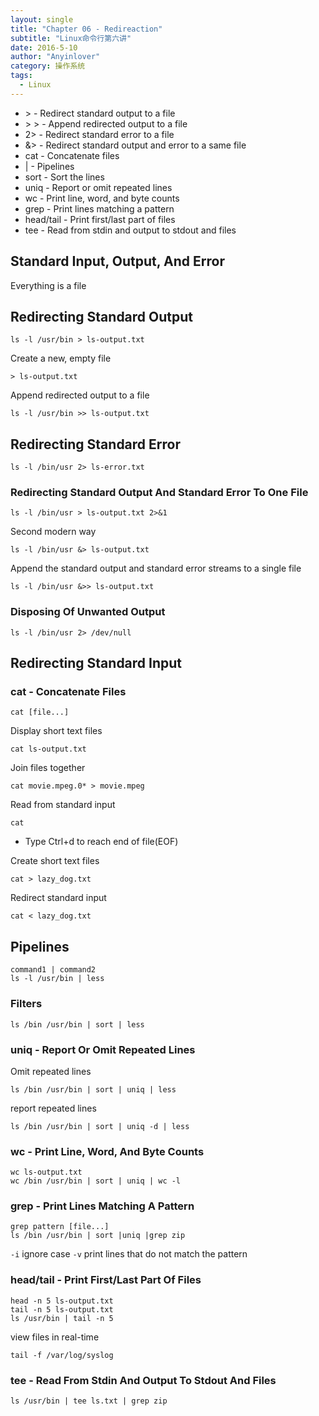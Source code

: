 ```yaml
---
layout: single
title: "Chapter 06 - Redireaction"
subtitle: "Linux命令行第六讲"
date: 2016-5-10
author: "Anyinlover"
category: 操作系统
tags:
  - Linux
---
```


- \> - Redirect standard output to a file
- \> \> - Append redirected output to a file
- 2> - Redirect standard error to a file
- &> - Redirect standard output and error to a same file
- cat - Concatenate files
- \| - Pipelines
- sort - Sort the lines
- uniq - Report or omit repeated lines
- wc - Print line, word, and byte counts
- grep - Print lines matching a pattern
- head/tail - Print first/last part of files
- tee - Read from stdin and output to stdout and files

## Standard Input, Output, And Error

Everything is a file

## Redirecting Standard Output

    ls -l /usr/bin > ls-output.txt

Create a new, empty file

    > ls-output.txt

Append redirected output to a file

    ls -l /usr/bin >> ls-output.txt

## Redirecting Standard Error

    ls -l /bin/usr 2> ls-error.txt

### Redirecting Standard Output And Standard Error To One File

    ls -l /bin/usr > ls-output.txt 2>&1

Second modern way

    ls -l /bin/usr &> ls-output.txt

Append the standard output and standard error streams to a single file

    ls -l /bin/usr &>> ls-output.txt

### Disposing Of Unwanted Output

    ls -l /bin/usr 2> /dev/null

## Redirecting Standard Input

### cat - Concatenate Files

    cat [file...]

Display short text files

    cat ls-output.txt

Join files together

    cat movie.mpeg.0* > movie.mpeg

Read from standard input

    cat

- Type Ctrl+d to reach end of file(EOF)

Create short text files

    cat > lazy_dog.txt

Redirect standard input

    cat < lazy_dog.txt

## Pipelines

    command1 | command2
    ls -l /usr/bin | less

### Filters

    ls /bin /usr/bin | sort | less

### uniq - Report Or Omit Repeated Lines

Omit repeated lines

    ls /bin /usr/bin | sort | uniq | less

report repeated lines

    ls /bin /usr/bin | sort | uniq -d | less

### wc - Print Line, Word, And Byte Counts

    wc ls-output.txt
    wc /bin /usr/bin | sort | uniq | wc -l

### grep - Print Lines Matching A Pattern

    grep pattern [file...]
    ls /bin /usr/bin | sort |uniq |grep zip

`-i` ignore case
`-v` print lines that do not match the pattern

### head/tail - Print First/Last Part Of Files

    head -n 5 ls-output.txt
    tail -n 5 ls-output.txt
    ls /usr/bin | tail -n 5

view files in real-time

    tail -f /var/log/syslog

### tee - Read From Stdin And Output To Stdout And Files

    ls /usr/bin | tee ls.txt | grep zip
